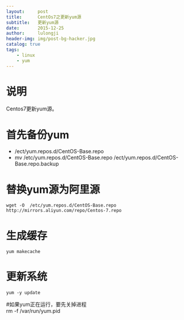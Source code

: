 ```yaml
---
layout:     post
title:      CentOs7之更新yum源
subtitle:   更新yum源
date:       2015-12-25
author:     lulongji
header-img: img/post-bg-hacker.jpg
catalog: true
tags:
    - linux
    - yum
---
```



# 说明
Centos7更新yum源。

# 首先备份yum
- /ect/yum.repos.d/CentOS-Base.repo
- mv  /etc/yum.repos.d/CentOS-Base.repo  /ect/yum.repos.d/CentOS-Base.repo.backup

# 替换yum源为阿里源
    wget -O  /etc/yum.repos.d/CentOS-Base.repo  http://mirrors.aliyun.com/repo/Centos-7.repo

# 生成缓存
    yum makecache

# 更新系统
    yum -y update
 

#如果yum正在运行，要先关掉进程   
    rm -f  /var/run/yum.pid







 

